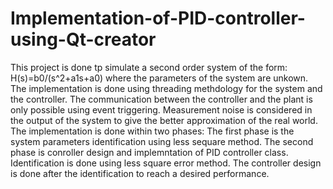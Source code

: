 # Implementation-of-PID-controller-using-Qt-creator
This project is done tp simulate a second order system of the form:
H(s)=b0/(s^2+a1s+a0)
where the parameters of the system are unkown.
The implementation is done using threading methdology for the system and the controller.
The communication between the controller and the plant is only possible using event triggering.
Measurement noise is considered in the output of the system to give the better approximation of the real world.
The implementation is done within two phases: The first phase is the system parameters identification using less sequare method.
The second phase is conroller design and implemntation of PID controller class.
Identification is done using less square error method.
The controller design is done after the identification to reach a desired performance.
